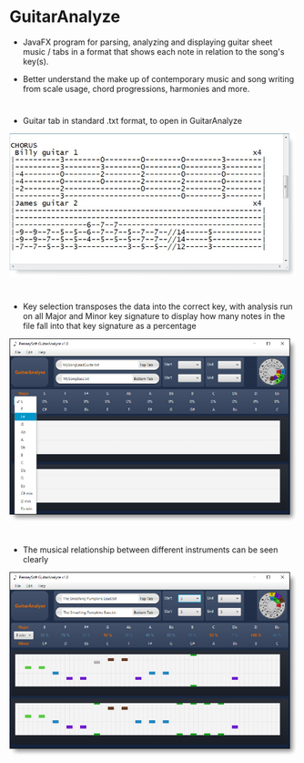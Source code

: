 # GuitarAnalyze

- JavaFX program for parsing, analyzing and displaying guitar sheet music / tabs in a format that shows each note in relation to the song's key(s).

- Better understand the make up of contemporary music and song writing from scale usage, chord progressions, harmonies and more.

#

- Guitar tab in standard .txt format, to open in GuitarAnalyze

<img src="https://raw.githubusercontent.com/PenneySoft/G13/master/Asset/Tab.jpg">

#

- Key selection transposes the data into the correct key, with analysis run on all Major and Minor key signature to display how many notes in the file fall into that key signature as a percentage

<img src="https://raw.githubusercontent.com/PenneySoft/G13/master/Asset/GAKey.jpg">

#

- The musical relationship between different instruments can be seen clearly

<img src="https://raw.githubusercontent.com/PenneySoft/G13/master/Asset/GAPumpkins.jpg">
